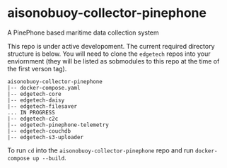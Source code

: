 # aisonobuoy-collector-pinephone
A PinePhone based maritime data collection system

This repo is under active developoment. The current required directory structure is below. You will need to clone the `edgetech` repos into your enviornment (they will be listed as sobmodules to this repo at the time of the first verson tag).

```
aisonobuoy-collector-pinephone
|-- docker-compose.yaml
|-- edgetech-core
|-- edgetech-daisy
|-- edgetech-filesaver
... IN PROGRESS
|-- edgetech-c2c
|-- edgetech-pinephone-telemetry
|-- edgetech-couchdb
|-- edgetech-s3-uploader
```

To run `cd` into the `aisonobuoy-collector-pinephone` repo and run `docker-compose up --build`.
